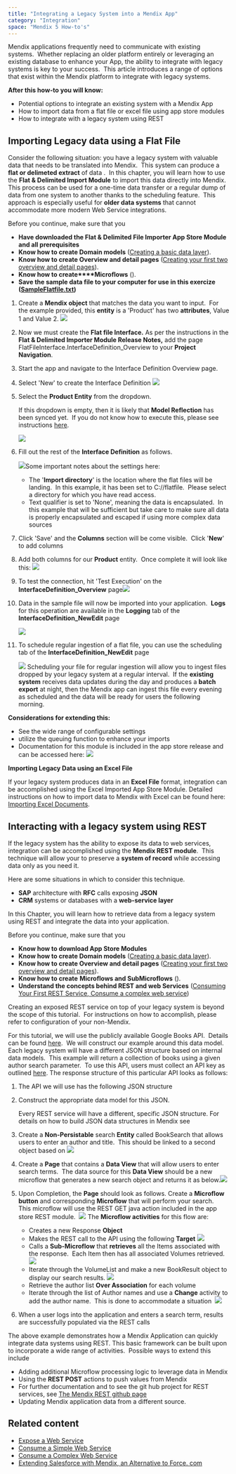 ```yaml
---
title: "Integrating a Legacy System into a Mendix App"
category: "Integration"
space: "Mendix 5 How-to's"
---
```


Mendix applications frequently need to communicate with existing systems.  Whether replacing an older platform entirely or leveraging an existing database to enhance your App, the ability to integrate with legacy systems is key to your success.  This article introduces a range of options that exist within the Mendix platform to integrate with legacy systems.

**After this how-to you will know:**

*   Potential options to integrate an existing system with a Mendix App
*   How to import data from a flat file or excel file using app store modules
*   How to integrate with a legacy system using REST

## Importing Legacy data using a Flat File

Consider the following situation: you have a legacy system with valuable data that needs to be translated into Mendix.  This system can produce a **flat or delimeted extract** of data .  In this chapter, you will learn how to use the **Flat & Delimited Import Module** to import this data directly into Mendix.  This process can be used for a one-time data transfer or a regular dump of data from one system to another thanks to the scheduling feature.  This approach is especially useful for **older data systems** that cannot accommodate more modern Web Service integrations.

Before you continue, make sure that you

*   **Have downloaded the Flat & Delimited File Importer App Store Module and all prerequisites**
*   **Know how to create Domain models** ([Creating a basic data layer](/howto50/creating-a-basic-data-layer)).
*   **Know how to create Overview and detail pages** ([Creating your first two overview and detail pages](/howto50/creating-your-first-two-overview-and-detail-pages)).
*   **Know how to create****Microflows** ().
*   **Save the sample data file to your computer for use in this exercize ([SampleFlatfile.txt](attachments/12878647/13402303.txt))**

1.  Create a **Mendix object** that matches the data you want to input.  For the example provided, this **entity** is a 'Product' has two **attributes**, Value 1 and Value 2.
    ![](attachments/12878647/13402292.png)
2.  Now we must create the **Flat file Interface.** As per the instructions in the **Flat & Delimited Importer Module Release Notes,** add the page FlatFileInterface.InterfaceDefinition_Overview to your **Project Navigation**.
3.  Start the app and navigate to the Interface Definition Overview page.
4.  Select 'New' to create the Interface Definition
    [![](attachments/12878647/13402297.png)](/howto50/importing-excel-documents#use-the-application-model-meta-data-in-the-client)
5. Select the **Product Entity** from the dropdown. 

    If this dropdown is empty, then it is likely that **Model Reflection** has been synced yet.  If you do not know how to execute this, please see instructions [here](/howto50/importing-excel-documents#use-the-application-model-meta-data-in-the-client).

    ![](attachments/12878647/13402300.png)

6. Fill out the rest of the **Interface Definition** as follows.

    ![](attachments/12878647/13402299.png)Some important notes about the settings here:

    *   The '**Import directory**' is the location where the flat files will be landing.  In this example, it has been set to C://flatfile.  Please select a directory for which you have read access.
    *   Text qualifier is set to 'None', meaning the data is encapsulated.  In this example that will be sufficient but take care to make sure all data is properly encapsulated and escaped if using more complex data sources
7. Click 'Save' and the **Columns** section will be come visible.  Click '**New**' to add columns
8. Add both columns for our **Product** entity.  Once complete it will look like this:
    ![](attachments/12878647/13402301.png)
9. To test the connection, hit 'Test Execution' on the **InterfaceDefinition_Overview** page![](attachments/12878647/13402302.png)
10. Data in the sample file will now be imported into your application.  **Logs** for this operation are available in the **Logging** tab of the **InterfaceDefinition_NewEdit** page

    ![](attachments/12878647/13402304.png)

11. To schedule regular ingestion of a flat file, you can use the scheduling tab of the **InterfaceDefinition_NewEdit** page

    ![](attachments/12878647/13402305.png)
    Scheduling your file for regular ingestion will allow you to ingest files dropped by your legacy system at a regular interval.  If the **existing system** receives data updates during the day and produces a **batch export** at night, then the Mendix app can ingest this file every evening as scheduled and the data will be ready for users the following morning. 

**Considerations for extending this:**

*   See the wide range of configurable settings <Here>
*   utilize the queuing function to enhance your imports <Link>
*   Documentation for this module is included in the app store release and can be accessed here:
    ![](attachments/12878647/13402306.png)

**Importing Legacy Data using an Excel File**

If your legacy system produces data in an **Excel File** format, integration can be accomplished using the Excel Imported App Store Module. Detailed instructions on how to import data to Mendix with Excel can be found here: [Importing Excel Documents](/howto50/importing-excel-documents).

## Interacting with a legacy system using REST

If the legacy system has the ability to expose its data to web services, integration can be accomplished using the **Mendix REST module**.  This technique will allow your to preserve a **system of record** while accessing data only as you need it. 

Here are some situations in which to consider this technique.

*   **SAP** architecture with **RFC** calls exposing **JSON**
*   **CRM** systems or databases with a **web-service layer**

In this Chapter, you will learn how to retrieve data from a legacy system using REST and integrate the data into your application.

Before you continue, make sure that you

*   **Know how to download App Store Modules**
*   **Know how to create Domain models** ([Creating a basic data layer](/howto50/creating-a-basic-data-layer)).
*   **Know how to create Overview and detail pages** ([Creating your first two overview and detail pages](/howto50/creating-your-first-two-overview-and-detail-pages)).
*   **Know how to create** **Microflows and SubMicroflows** ().
*   **Understand the concepts behind REST and web Services** ([Consuming Your First REST Service](http://www.mendix.com/blog/consuming-first-rest-service/)[, Consume a complex web service](/howto50/consuming-a-complex-web-service))

Creating an exposed REST service on top of your legacy system is beyond the scope of this tutorial.  For instructions on how to accomplish, please refer to configuration of your non-Mendix.

For this tutorial, we will use the publicly available Google Books API.  Details can be found [here](https://developers.google.com/books/docs/v1/getting_started).  We will construct our example around this data model.  Each legacy system will have a different JSON structure based on internal data models.  This example will return a collection of books using a given author search parameter.  To use this API, users must collect an API key as outlined [here](https://developers.google.com/books/docs/v1/using?csw=1#APIKey). The response structure of this particular API looks as follows:

1. The API we will use has the following JSON structure
2. Construct the appropriate data model for this JSON.

    Every REST service will have a different, specific JSON structure. For details on how to build JSON data structures in Mendix see <here>

3. Create a **Non-Persistable** search **Entity** called BookSearch that allows users to enter an author and title.  This should be linked to a second object based on
    ![](attachments/12878647/13402335.png)
4. Create a **Page** that contains a **Data View** that will allow users to enter search terms.  The data source for this **Data View** should be a new microflow that generates a new search object and returns it as below.![](attachments/12878647/13402326.png)
5. Upon Completion, the **Page** should look as follows. Create a **Microflow button** and corresponding **Microflow** that will perform your search.  This microflow will use the REST GET java action included in the app store REST module. 
    ![](attachments/12878647/13402338.png)
    The **Microflow activities** for this flow are:

    * Creates a new Response **Object**
    * Makes the REST call to the API using the following **Target**
    ![](attachments/12878647/13402332.png)
    * Calls a **Sub-Microflow** that **retrieves** all the Items associated with the response.  Each Item then has all associated Volumes retrieved.
    ![](attachments/12878647/13402340.png)
    * Iterate through the VolumeList and make a new BookResult object to display our search results.
    ![](attachments/12878647/13402330.png)
    * Retrieve the author list **Over Association** for each volume 
    * Iterate through the list of Author names and use a **Change** activity to add the author name.  This is done to accommodate a situation 
    ![](attachments/12878647/13402331.png)

6. When a user logs into the application and enters a search term, results are successfully populated via the REST calls

The above example demonstrates how a Mendix Application can quickly integrate data systems using REST. This basic framework can be built upon to incorporate a wide range of activities.  Possible ways to extend this include

*   Adding additional Microflow processing logic to leverage data in Mendix
*   Using the **REST POST** actions to push values from Mendix
*   For further documentation and to see the git hub project for REST services, see [The Mendix REST github page](https://github.com/mendix/RestServices)
*   Updating Mendix application data from a different source.

## Related content

*   [Expose a Web Service](/howto50/consuming-a-complex-web-service)
*   [Consume a Simple Web Service](/howto50/consuming-a-simple-web-service)
*   [Consume a Complex Web Service](/howto50/consuming-a-complex-web-service)
*   [Extending Salesforce with Mendix, an Alternative to Force. com](https://www.mendix.com/blog/extending-salesforce-mendix-alternative-force-com/)
